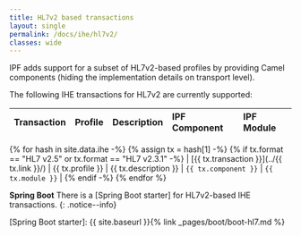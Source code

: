 ```yaml
---
title: HL7v2 based transactions
layout: single
permalink: /docs/ihe/hl7v2/
classes: wide
---
```


 
IPF adds support for a subset of HL7v2-based profiles by providing Camel components (hiding the 
 implementation details on transport level).


The following IHE transactions for HL7v2 are currently supported:

| Transaction             | Profile          | Description           | IPF Component          |  IPF Module |
|:------------------------|:-----------------|:----------------------|:-----------------------|:------------|
{% for hash in site.data.ihe -%}
  {% assign tx = hash[1] -%}
  {% if tx.format == "HL7 v2.5" or tx.format == "HL7 v2.3.1" -%}
| [{{ tx.transaction }}](../{{ tx.link }}/)  | {{ tx.profile }} | {{ tx.description }}  | `{{ tx.component }}`  | `{{ tx.module }}` |
  {% endif -%}
{% endfor %}

**Spring Boot** 
There is a [Spring Boot starter] for HL7v2-based IHE transactions.
{: .notice--info}

[Spring Boot starter]: {{ site.baseurl }}{% link _pages/boot/boot-hl7.md %}